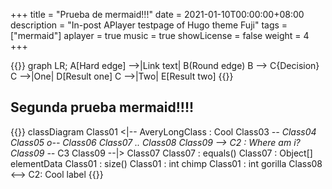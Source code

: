 +++
title = "Prueba de mermaid!!!"
date = 2021-01-10T00:00:00+08:00
description = "In-post APlayer testpage of Hugo theme Fuji"
tags = ["mermaid"]
aplayer = true
music = true
showLicense = false
weight = 4
+++


{{<mermaid align="left">}}
graph LR;
    A[Hard edge] -->|Link text| B(Round edge)
    B --> C{Decision}
    C -->|One| D[Result one]
    C -->|Two| E[Result two]
{{</mermaid>}}

<!--more-->


## Segunda prueba mermaid!!!!

{{<mermaid>}}
classDiagram
  Class01 <|-- AveryLongClass : Cool
  Class03 *-- Class04
  Class05 o-- Class06
  Class07 .. Class08
  Class09 --> C2 : Where am i?
  Class09 --* C3
  Class09 --|> Class07
  Class07 : equals()
  Class07 : Object[] elementData
  Class01 : size()
  Class01 : int chimp
  Class01 : int gorilla
  Class08 <--> C2: Cool label
{{</mermaid>}}

